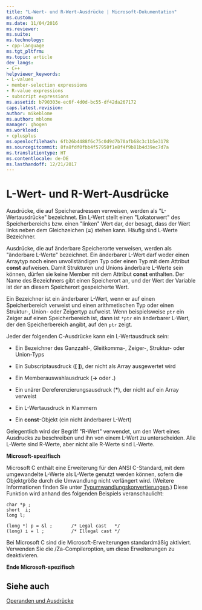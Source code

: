 ```yaml
---
title: "L-Wert- und R-Wert-Ausdrücke | Microsoft-Dokumentation"
ms.custom: 
ms.date: 11/04/2016
ms.reviewer: 
ms.suite: 
ms.technology:
- cpp-language
ms.tgt_pltfrm: 
ms.topic: article
dev_langs:
- C++
helpviewer_keywords:
- L-values
- member-selection expressions
- R-value expressions
- subscript expressions
ms.assetid: b790303e-ec6f-4d0d-bc55-df42da267172
caps.latest.revision: 
author: mikeblome
ms.author: mblome
manager: ghogen
ms.workload:
- cplusplus
ms.openlocfilehash: 6fb26b4488f6c75c0d9d7b70afb68c3c1b5e3178
ms.sourcegitcommit: 8fa8fdf0fbb4f57950f1e8f4f9b81b4d39ec7d7a
ms.translationtype: HT
ms.contentlocale: de-DE
ms.lasthandoff: 12/21/2017
---
```

# <a name="l-value-and-r-value-expressions"></a>L-Wert- und R-Wert-Ausdrücke
Ausdrücke, die auf Speicheradressen verweisen, werden als "L-Wertausdrücke" bezeichnet. Ein L-Wert stellt einen "Lokatorwert" des Speicherbereichs bzw. einen "linken" Wert dar, der besagt, dass der Wert links neben dem Gleichzeichen (**=**) stehen kann. Häufig sind L-Werte Bezeichner.  
  
 Ausdrücke, die auf änderbare Speicherorte verweisen, werden als "änderbare L-Werte" bezeichnet. Ein änderbarer L-Wert darf weder einen Arraytyp noch einen unvollständigen Typ oder einen Typ mit dem Attribut **const** aufweisen. Damit Strukturen und Unions änderbare L-Werte sein können, dürfen sie keine Member mit dem Attribut **const** enthalten. Der Name des Bezeichners gibt einen Speicherort an, und der Wert der Variable ist der an diesem Speicherort gespeicherte Wert.  
  
 Ein Bezeichner ist ein änderbarer L-Wert, wenn er auf einen Speicherbereich verweist und einen arithmetischen Typ oder einen Struktur-, Union- oder Zeigertyp aufweist. Wenn beispielsweise `ptr` ein Zeiger auf einen Speicherbereich ist, dann ist `*ptr` ein änderbarer L-Wert, der den Speicherbereich angibt, auf den `ptr` zeigt.  
  
 Jeder der folgenden C-Ausdrücke kann ein L-Wertausdruck sein:  
  
-   Ein Bezeichner des Ganzzahl-, Gleitkomma-, Zeiger-, Struktur- oder Union-Typs  
  
-   Ein Subscriptausdruck (**[ ]**), der nicht als Array ausgewertet wird  
  
-   Ein Memberauswahlausdruck (**->** oder **.**)  
  
-   Ein unärer Dereferenzierungsausdruck (**\***), der nicht auf ein Array verweist  
  
-   Ein L-Wertausdruck in Klammern  
  
-   Ein **const**-Objekt (ein nicht änderbarer L-Wert)  
  
 Gelegentlich wird der Begriff "R-Wert" verwendet, um den Wert eines Ausdrucks zu beschreiben und ihn von einem L-Wert zu unterscheiden. Alle L-Werte sind R-Werte, aber nicht alle R-Werte sind L-Werte.  
  
 **Microsoft-spezifisch**  
  
 Microsoft C enthält eine Erweiterung für den ANSI C-Standard, mit dem umgewandelte L-Werte als L-Werte genutzt werden können, sofern die Objektgröße durch die Umwandlung nicht verlängert wird. (Weitere Informationen finden Sie unter [Typumwandlungskonvertierungen](../c-language/type-cast-conversions.md).) Diese Funktion wird anhand des folgenden Beispiels veranschaulicht:  
  
```  
char *p ;  
short  i;  
long l;  
  
(long *) p = &l ;       /* Legal cast   */  
(long) i = l ;          /* Illegal cast */  
```  
  
 Bei Microsoft C sind die Microsoft-Erweiterungen standardmäßig aktiviert. Verwenden Sie die /Za-Compileroption, um diese Erweiterungen zu deaktivieren.  
  
 **Ende Microsoft-spezifisch**  
  
## <a name="see-also"></a>Siehe auch  
 [Operanden und Ausdrücke](../c-language/operands-and-expressions.md)